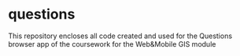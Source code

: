 # questions
This repository encloses all code created and used for the Questions browser app of the coursework for the Web&amp;Mobile GIS module
